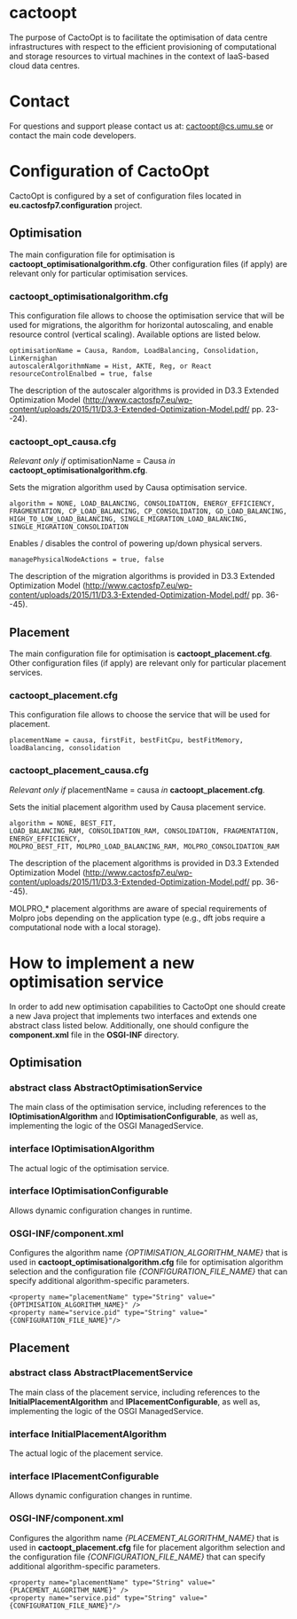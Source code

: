 # cactoopt
The purpose of CactoOpt is to facilitate the optimisation of data centre infrastructures with respect to the efficient provisioning of computational and storage resources to virtual machines in the context of IaaS-based cloud data centres.

# Contact

For questions and support please contact us at: cactoopt@cs.umu.se or contact the main code developers.

# Configuration of CactoOpt
CactoOpt is configured by a set of configuration files located in **eu.cactosfp7.configuration** project.

## Optimisation
The main configuration file for optimisation is **cactoopt_optimisationalgorithm.cfg**. Other configuration files (if apply) are relevant only for particular optimisation services.

### cactoopt_optimisationalgorithm.cfg
This configuration file allows to choose the optimisation service that will be used for migrations, the algorithm for horizontal autoscaling, and enable resource control (vertical scaling). Available options are listed below.
    
    optimisationName = Causa, Random, LoadBalancing, Consolidation, LinKernighan
    autoscalerAlgorithmName = Hist, AKTE, Reg, or React
    resourceControlEnalbed = true, false
    
The description of the autoscaler algorithms is provided in D3.3 Extended Optimization Model (http://www.cactosfp7.eu/wp-content/uploads/2015/11/D3.3-Extended-Optimization-Model.pdf/ pp. 23--24).

### cactoopt_opt_causa.cfg
*Relevant only if* optimisationName = Causa *in* **cactoopt_optimisationalgorithm.cfg**.

Sets the migration algorithm used by Causa optimisation service.

    algorithm = NONE, LOAD_BALANCING, CONSOLIDATION, ENERGY_EFFICIENCY, FRAGMENTATION, CP_LOAD_BALANCING, CP_CONSOLIDATION, GD_LOAD_BALANCING, HIGH_TO_LOW_LOAD_BALANCING, SINGLE_MIGRATION_LOAD_BALANCING, SINGLE_MIGRATION_CONSOLIDATION

Enables / disables the control of powering up/down physical servers.

    managePhysicalNodeActions = true, false
    
The description of the migration algorithms is provided in D3.3 Extended Optimization Model (http://www.cactosfp7.eu/wp-content/uploads/2015/11/D3.3-Extended-Optimization-Model.pdf/ pp. 36--45).

## Placement
The main configuration file for optimisation is **cactoopt_placement.cfg**. Other configuration files (if apply) are relevant only for particular placement services.

### cactoopt_placement.cfg 
This configuration file allows to choose the service that will be used for placement.
    
    placementName = causa, firstFit, bestFitCpu, bestFitMemory, loadBalancing, consolidation

### cactoopt_placement_causa.cfg
*Relevant only if* placementName = causa *in* **cactoopt_placement.cfg**.

Sets the initial placement algorithm used by Causa placement service.

    algorithm = NONE, BEST_FIT,
    LOAD_BALANCING_RAM, CONSOLIDATION_RAM, CONSOLIDATION, FRAGMENTATION, ENERGY_EFFICIENCY,
    MOLPRO_BEST_FIT, MOLPRO_LOAD_BALANCING_RAM, MOLPRO_CONSOLIDATION_RAM

The description of the placement algorithms is provided in D3.3 Extended Optimization Model (http://www.cactosfp7.eu/wp-content/uploads/2015/11/D3.3-Extended-Optimization-Model.pdf/ pp. 36--45).

MOLPRO_* placement algorithms are aware of special requirements of Molpro jobs depending on the application type (e.g., dft jobs require a computational node with a local storage).

# How to implement a new optimisation service
In order to add new optimisation capabilities to CactoOpt one should create a new Java project that implements two interfaces and extends one abstract class listed below. Additionally, one should configure the **component.xml** file in the **OSGI-INF** directory.

## Optimisation

### abstract class AbstractOptimisationService
The main class of the optimisation service, including references to the **IOptimisationAlgorithm** and **IOptimisationConfigurable**, as well as, implementing the logic of the OSGI ManagedService.

### interface IOptimisationAlgorithm
The actual logic of the optimisation service.

### interface IOptimisationConfigurable
Allows dynamic configuration changes in runtime.

### OSGI-INF/component.xml
Configures the algorithm name *{OPTIMISATION_ALGORITHM_NAME}* that is used in **cactoopt_optimisationalgorithm.cfg** file for optimisation algorithm selection and the configuration file *{CONFIGURATION_FILE_NAME}* that can specify additional algorithm-specific parameters.

    <property name="placementName" type="String" value="{OPTIMISATION_ALGORITHM_NAME}" />
    <property name="service.pid" type="String" value="{CONFIGURATION_FILE_NAME}"/>

## Placement

### abstract class AbstractPlacementService
The main class of the placement service, including references to the **InitialPlacementAlgorithm** and **IPlacementConfigurable**, as well as, implementing the logic of the OSGI ManagedService.

### interface InitialPlacementAlgorithm
The actual logic of the placement service.

### interface IPlacementConfigurable
Allows dynamic configuration changes in runtime.

### OSGI-INF/component.xml
Configures the algorithm name *{PLACEMENT_ALGORITHM_NAME}* that is used in **cactoopt_placement.cfg** file for placement algorithm selection and the configuration file *{CONFIGURATION_FILE_NAME}* that can specify additional algorithm-specific parameters.

    <property name="placementName" type="String" value="{PLACEMENT_ALGORITHM_NAME}" />
    <property name="service.pid" type="String" value="{CONFIGURATION_FILE_NAME}"/>
